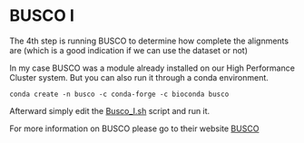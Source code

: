 # BUSCO I
The 4th step is running BUSCO to determine how complete the alignments are (which is a good indication if we can use the dataset or not)

In my case BUSCO was a module already installed on our High Performance Cluster system. But you can also run it through a conda environment.

```
conda create -n busco -c conda-forge -c bioconda busco
```

Afterward simply edit the [Busco_I.sh](Scripts/04_BUSCO_I/Busco_I.sh) script and run it.


For more information on BUSCO please go to their website [BUSCO](https://busco.ezlab.org/)
